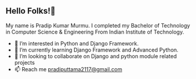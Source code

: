 Hello Folks!👋
----------------------------------------
 My name is Pradip Kumar Murmu. I completed my Bachelor of Technology in Computer Science & Engineering From Indian Institute of Technology. 
- 👀 I’m interested in Python and Django Framework. 
- 🌱 I’m currently learning Django Framework and Advanced Python.
- 💞️ I’m looking to collaborate on Django and python module related projects
- 📫 Reach me pradiputtama2117@gmail.com

<!---
peekay21/peekay21 is a ✨ special ✨ repository because its `README.md` (this file) appears on your GitHub profile.
You can click the Preview link to take a look at your changes.
--->
